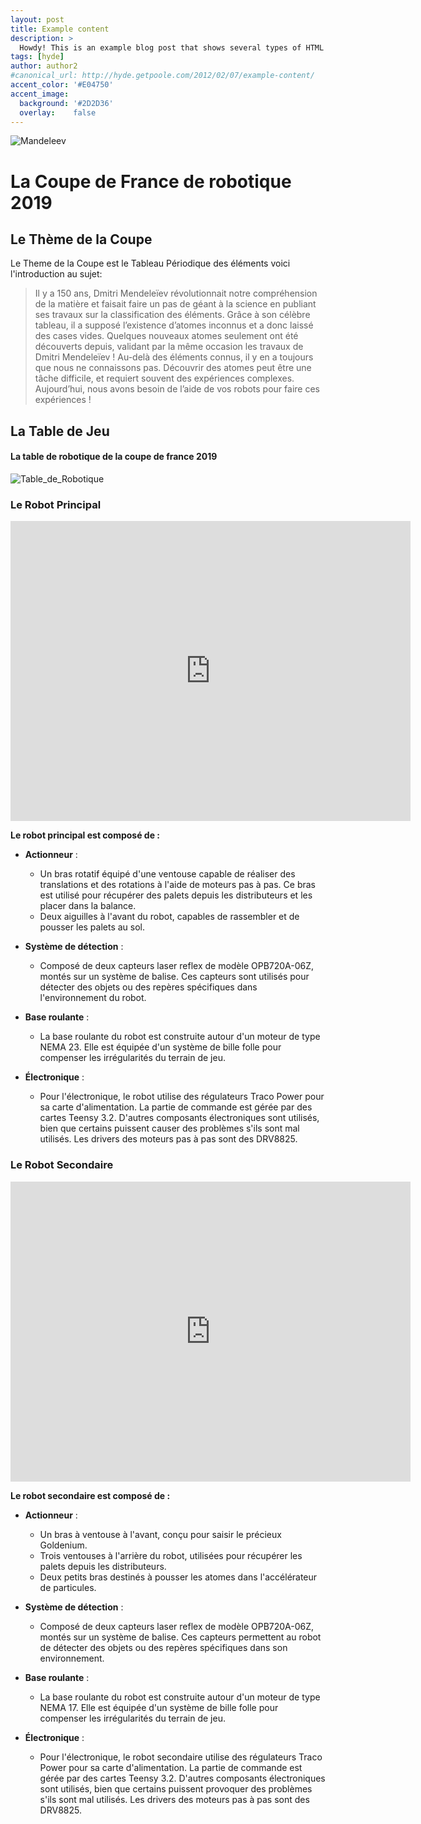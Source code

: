 ```yaml
---
layout: post
title: Example content
description: >
  Howdy! This is an example blog post that shows several types of HTML content supported in this theme.
tags: [hyde]
author: author2
#canonical_url: http://hyde.getpoole.com/2012/02/07/example-content/
accent_color: '#E04750'
accent_image:
  background: '#2D2D36'
  overlay:    false
---
```

![Mandeleev](https://unimakers-amiens.github.io/unimakersamiens/assets/img/Mandeleev.jpg)

# La Coupe de France de robotique 2019
## Le Thème de la Coupe 
Le Theme de la Coupe est le Tableau Périodique des éléments voici l'introduction au sujet:
> Il y a 150 ans, Dmitri Mendeleïev révolutionnait notre compréhension de la matière et faisait faire un pas de géant à la science en publiant ses travaux sur la classification des éléments.
Grâce à son célèbre tableau, il a supposé l’existence d’atomes inconnus et a donc laissé des cases vides. Quelques nouveaux atomes seulement ont été découverts depuis, validant par la même occasion les travaux de Dmitri Mendeleïev !
Au-delà des éléments connus, il y en a toujours que nous ne connaissons pas. Découvrir des atomes peut être une tâche difficile, et requiert souvent des expériences complexes.
Aujourd’hui, nous avons besoin de l’aide de vos robots pour faire ces expériences !

## La Table de Jeu
#### La table de robotique de la coupe de france 2019
![Table_de_Robotique](https://unimakers-amiens.github.io/unimakersamiens/assets/img/Table_de_Robotique_2019.png)


### Le Robot Principal

<iframe src="https://myhub.autodesk360.com/ue28ad8a0/shares/public/SHabee1QT1a327cf2b7a0c441775eadedf77?mode=embed" width="640" height="480" allowfullscreen="true" webkitallowfullscreen="true" mozallowfullscreen="true"  frameborder="0"></iframe>

**Le robot principal est composé de :**

- **Actionneur** :
  - Un bras rotatif équipé d'une ventouse capable de réaliser des translations et des rotations à l'aide de moteurs pas à pas. Ce bras est utilisé pour récupérer des palets depuis les distributeurs et les placer dans la balance.
  - Deux aiguilles à l'avant du robot, capables de rassembler et de pousser les palets au sol.

- **Système de détection** :
  - Composé de deux capteurs laser reflex de modèle OPB720A-06Z, montés sur un système de balise. Ces capteurs sont utilisés pour détecter des objets ou des repères spécifiques dans l'environnement du robot.

- **Base roulante** :
  - La base roulante du robot est construite autour d'un moteur de type NEMA 23. Elle est équipée d'un système de bille folle pour compenser les irrégularités du terrain de jeu.

- **Électronique** :
  - Pour l'électronique, le robot utilise des régulateurs Traco Power pour sa carte d'alimentation. La partie de commande est gérée par des cartes Teensy 3.2. D'autres composants électroniques sont utilisés, bien que certains puissent causer des problèmes s'ils sont mal utilisés. Les drivers des moteurs pas à pas sont des DRV8825.


### Le Robot Secondaire

<iframe src="https://myhub.autodesk360.com/ue28ad8a0/shares/public/SHabee1QT1a327cf2b7af648469e997f8269?mode=embed" width="640" height="480" allowfullscreen="true" webkitallowfullscreen="true" mozallowfullscreen="true"  frameborder="0"></iframe>

**Le robot secondaire est composé de :**

- **Actionneur** :
  - Un bras à ventouse à l'avant, conçu pour saisir le précieux Goldenium.
  - Trois ventouses à l'arrière du robot, utilisées pour récupérer les palets depuis les distributeurs.
  - Deux petits bras destinés à pousser les atomes dans l'accélérateur de particules.

- **Système de détection** :
  - Composé de deux capteurs laser reflex de modèle OPB720A-06Z, montés sur un système de balise. Ces capteurs permettent au robot de détecter des objets ou des repères spécifiques dans son environnement.

- **Base roulante** :
  - La base roulante du robot est construite autour d'un moteur de type NEMA 17. Elle est équipée d'un système de bille folle pour compenser les irrégularités du terrain de jeu.

- **Électronique** :
  - Pour l'électronique, le robot secondaire utilise des régulateurs Traco Power pour sa carte d'alimentation. La partie de commande est gérée par des cartes Teensy 3.2. D'autres composants électroniques sont utilisés, bien que certains puissent provoquer des problèmes s'ils sont mal utilisés. Les drivers des moteurs pas à pas sont des DRV8825.